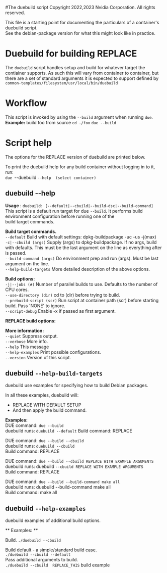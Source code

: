 #The duebuild script
Copyright 2022,2023 Nvidia Corporation.  All rights reserved.

This file is a starting point for documenting the particulars of a container's duebuild script.  
See the debian-package version for what this might look like in practice.

# Duebuild for building REPLACE

The `duebuild` script handles setup and build for whatever target
the contiainer supports. As such this will vary from container to
container, but there are a set of standard arguments it is expected
to support defined by `common-templates/filesystem/usr/local/bin/duebuild`


# Workflow

This script is invoked by using the `--build` argument when running `due`.  
**Example:** build foo from source
`cd ./foo`
`due --build`


# Script help
The options for the REPLACE version of duebuild are printed below.  

To print the duebuild help for any build container without logging in to it, run:  
`due `--duebuild `--help  (select container)`

## duebuild --help  
**Usage**  : `duebuild: [--default|--cbuild|--build-dsc|--build-command]`  
  This script is a default run target for due `--build`.
  It performs build environment configuration before running one of the  
  build target commands.  

  **Build target commands.**  
      `--default`                Build with default settings: dpkg-buildpackage -uc -us -j(max)  
   `-c|--cbuild (args)`          Supply (args) to dpkg-buildpackage. If no args, build with defaults.
                                   This must be the last argument on the line as everything after is passed.  
      `--build-command (args)`   Do environment prep and run (args). Must be last argument on the line.  
      `--help-build-targets`     More detailed description of the above options.  
  
  **Build options:**  
   `-j|--jobs (#)`               Number of parallel builds to use. Defaults to the number of CPU cores.  
   `--use-directory (dir)`       cd to (dir) before trying to build.  
   `--prebuild-script (scr)`     Run script at container path (scr) before starting build. Pass 'NONE' to ignore.  
   `--script-debug`              Enable -x if passed as first argument.  
  
  **REPLACE build options:**  
  
  **More information:**  
   `--quiet`                    Suppress output.  
   `--verbose`                  More info.  
   `--help`                     This message  
   `--help-examples`            Print possible configurations.  
   `--version`                  Version of this script.  

 
## duebuild `--help-build-targets`  
  
duebuild use examples for specifying how to build Debian packages.  
  
In all these examples, duebuild will:  
 - REPLACE WITH DEFAULT SETUP 
 - And then apply the build command.  
  
 **Examples:**  
  DUE command:   `due --build`  
  duebuild runs: `duebuild --default` 
  Build command:  REPLACE  

  DUE command:   `due --build --cbuild`  
  duebuild runs: `duebuild --cbuild`  
  Build command:  REPLACE  

  DUE command:   `due --build --cbuild REPLACE WITH EXAMPLE ARGUMENTS`  
  duebuild runs: duebuild `--cbuild REPLACE WITH EXAMPLE ARGUMENTS`  
  Build command: REPLACE  
    
  DUE command:   `due --build --build-command make all`  
  duebuild runs: duebuild --build-command make all  
  Build command: make all  
  

## duebuild `--help-examples`  

duebuild examples of additional build options.  

** Examples: **

  Build.
   `./duebuild --cbuild` 
  
  Build default - a simple/standard build case.  
   `./duebuild --cbuild --default`  
  Pass additional arguments to build.  
   `./duebuild --cbuild  REPLACE_THIS` build example  

